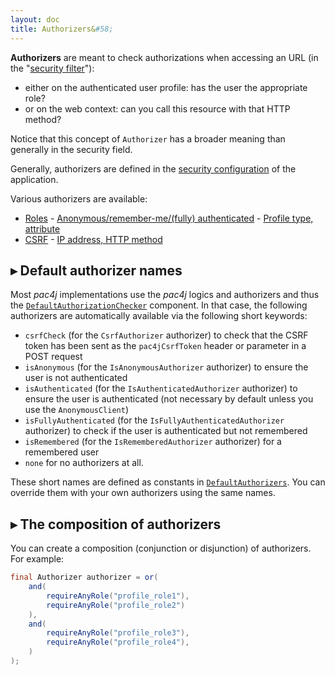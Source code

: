 ```yaml
---
layout: doc
title: Authorizers&#58;
---
```


**Authorizers** are meant to check authorizations when accessing an URL (in the "[security filter](security-filter.html)"):

* either on the authenticated user profile: has the user the appropriate role?
* or on the web context: can you call this resource with that HTTP method?

Notice that this concept of <code>Authorizer</code> has a broader meaning than generally in the security field.

Generally, authorizers are defined in the [security configuration](config.html) of the application.

Various authorizers are available:

- [Roles](authorizers/profile-authorizers.html#roles) - [Anonymous/remember-me/(fully) authenticated](authorizers/profile-authorizers.html#authentication-levels) - [Profile type, attribute](authorizers/profile-authorizers.html#others)
- [CSRF](authorizers/web-authorizers.html#csrf) - [IP address, HTTP method](authorizers/web-authorizers.html#others)


## &#9656; Default authorizer names

Most *pac4j* implementations use the *pac4j* logics and authorizers and thus the [`DefaultAuthorizationChecker`](https://github.com/pac4j/pac4j/blob/master/pac4j-core/src/main/java/org/pac4j/core/authorization/checker/DefaultAuthorizationChecker.java) component. In that case, the following authorizers are automatically available via the following short keywords:

- `csrfCheck` (for the `CsrfAuthorizer` authorizer) to check that the CSRF token has been sent as the `pac4jCsrfToken` header or parameter in a POST request
- `isAnonymous` (for the `IsAnonymousAuthorizer` authorizer) to ensure the user is not authenticated
- `isAuthenticated` (for the `IsAuthenticatedAuthorizer` authorizer) to ensure the user is authenticated (not necessary by default unless you use the `AnonymousClient`)
- `isFullyAuthenticated` (for the `IsFullyAuthenticatedAuthorizer` authorizer) to check if the user is authenticated but not remembered
- `isRemembered` (for the `IsRememberedAuthorizer` authorizer) for a remembered user
- `none` for no authorizers at all.

These short names are defined as constants in [`DefaultAuthorizers`](https://github.com/pac4j/pac4j/blob/master/pac4j-core/src/main/java/org/pac4j/core/authorization/authorizer/DefaultAuthorizers.java). You can override them with your own authorizers using the same names.

## &#9656; The composition of authorizers

You can create a composition (conjunction or disjunction) of authorizers.
For example:

```java
final Authorizer authorizer = or(
    and(
        requireAnyRole("profile_role1"),
        requireAnyRole("profile_role2")
    ),
    and(
        requireAnyRole("profile_role3"),
        requireAnyRole("profile_role4"),
    )
);
```
